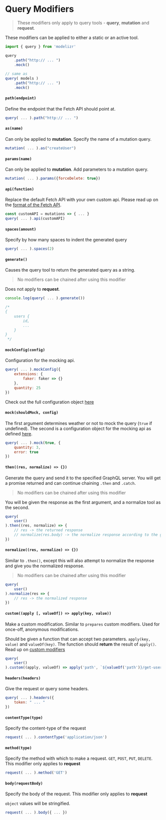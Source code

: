 # Query Modifiers

> These modifiers only apply to query tools - **query**, **mutation** and **request**.

These modifiers can be applied to either a static or an active tool.
```javascript
import { query } from 'modelizr'

query
    .path("http:// ... ")
    .mock()
    
// same as
query( models )
    .path("http:// ... ")
    .mock()
```

#### `path(endpoint)`

Define the endpoint that the Fetch API should point at.

```javascript
query( ... ).path("http:// ... ")
```

#### `as(name)`

Can only be applied to **mutation**. Specify the name of a mutation query.

```javascript
mutation( ... ).as("createUser")
```

#### `params(name)`

Can only be applied to **mutation**. Add parameters to a mutation query.

```javascript
mutation( ... ).params({forceDelete: true})
```

#### `api(function)`

Replace the default Fetch API with your own custom api. Please read up on the [format of the Fetch API](../api/FetchAPI.md).

```javascript
const customAPI = mutations => { ... }
query( ... ).api(customAPI)
```

#### `spaces(amount)`

Specify by how many spaces to indent the generated query

```javascript
query( ... ).spaces(2)
```

#### `generate()`

Causes the query tool to return the generated query as a string.

> No modifiers can be chained after using this modifier

Does not apply to **request**.

```javascript
console.log(query( ... ).generate())

/*
{
    users {
        id,
        ...
    }
}
 */
```

#### `mockConfig(config)`

Configuration for the mocking api.

```javascript
query( ... ).mockConfig({
    extensions: {
        faker: faker => {}
    },
    quantity: 25
})
```

Check out the full configuration object [here](../api/Mocks.md#mock-configuration)

#### `mock(shouldMock, config)`

The first argument determines weather or not to mock the query (`true` if undefined). The second is a configuration object for the mocking api as defined
[here](../api/Mocks.md#mock-configuration).

```javascript
query( ... ).mock(true, {
    quantity: 3,
    error: true
})
```

#### `then((res, normalize) => {})`

Generate the query and send it to the specified GraphQL server. You will get a promise returned and can continue chaining `.then` and `.catch`.

> No modifiers can be chained after using this modifier

You will be given the response as the first argument, and a normalize tool as the second.

```javascript
query(
    user()
).then((res, normalize) => {
    // res -> the returned response
    // normalize(res.body) -> the normalize response according to the given model structure.
})
```

#### `normalize((res, normalize) => {})`

Similar to `.then()`, except this will also attempt to normalize the response and give you the normalized response.

> No modifiers can be chained after using this modifier

```javascript
query(
    user()
).normalize(res => {
    // res -> the normalized response
})
```

#### `custom((apply [, valueOf]) => apply(key, value))`

Make a custom modification. Similar to `prepares` custom modifiers. Used for once-off, anonymous modifications.

Should be given a function that can accept two parameters. `apply(key, value)` and `valueOf(key)`. The function should **return** the result of `apply()`. Read up on
[custom modifiers](../api/QueryTools.md#custom-modifiers)

```javascript
query(
    user()
).custom((apply, valueOf) => apply('path', `${valueOf('path')}/get-users`))
```

#### `headers(headers)`

Give the request or query some headers.

```javascript
query( ... ).headers({
    token: " ... "
})
```

#### `contentType(type)`

Specify the content-type of the request

```javascript
request( ... ).contentType('application/json')
```

#### `method(type)`

Specify the method with which to make a request. `GET`, `POST`, `PUT`, `DELETE`. This modifier only applies to **request**

```javascript
request( ... ).method('GET')
```

#### `body(requestBody)`

Specify the body of the request. This modifier only applies to **request**

`object` values will be stringified.

```javascript
request( ... ).body({ ... })
```